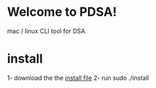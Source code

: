 # Welcome to PDSA!

mac / linux CLI tool for DSA


# install 

1- download the the [install file](https://www.dropbox.com/s/nwuh36cvwvzb3i4/install?dl=1) 
2- run sudo ./install
